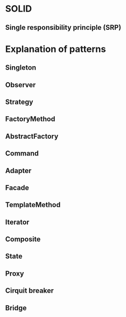 # SOLID
## Single responsibility principle (SRP) 
# Explanation of patterns
## Singleton
## Observer
## Strategy
## FactoryMethod
## AbstractFactory
## Command   
## Adapter
## Facade
## TemplateMethod
## Iterator
## Composite
## State
## Proxy
## Cirquit breaker
## Bridge